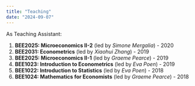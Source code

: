 ```yaml
---
title: "Teaching"
date: "2024-09-07"
---
```


As Teaching Assistant:

1. **BEE2025: Microeconomics II-2** (led by *Simone Mergalia*) - 2020
2. **BEE2031: Econometrics** (led by *Xiaohui Zhang*) - 2019
3. **BEE2025: Microeconomics II-1** (led by *Graeme Pearce*) - 2019
4. **BEE1023: Introduction to Econometrics** (led by *Eva Poen*) - 2019
5. **BEE1022: Introduction to Statistics** (led by *Eva Poen*) - 2018
6. **BEE1024: Mathematics for Economists** (led by *Graeme Pearce*) - 2018